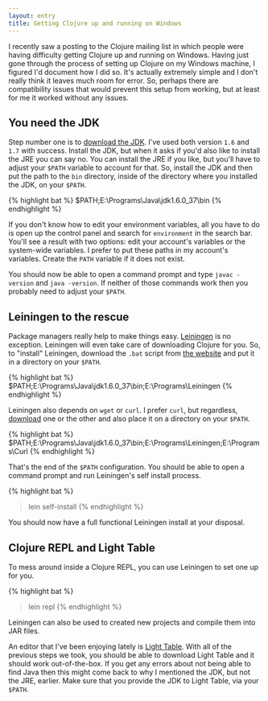 ```yaml
---
layout: entry
title: Getting Clojure up and running on Windows
---
```

I recently saw a posting to the Clojure mailing list in which people were having difficulty getting Clojure up and running on Windows. Having just gone through the process of setting up Clojure on my Windows machine, I figured I'd document how I did so. It's actually extremely simple and I don't really think it leaves much room for error. So, perhaps there are compatibility issues that would prevent this setup from working, but at least for me it worked without any issues.

## You need the JDK

Step number one is to [download the JDK](http://www.oracle.com/technetwork/java/javase/downloads/index.html). I've used both version `1.6` and `1.7` with success. Install the JDK, but when it asks if you'd also like to install the JRE you can say no. You can install the JRE if you like, but you'll have to adjust your `$PATH` variable to account for that. So, install the JDK and then put the path to the `bin` directory, inside of the directory where you installed the JDK, on your `$PATH`.

{% highlight bat %}
$PATH;E:\Programs\Java\jdk1.6.0_37\bin
{% endhighlight %}

If you don't know how to edit your environment variables, all you have to do is open up the control panel and search for `environment` in the search bar. You'll see a result with two options: edit your account's variables or the system-wide variables. I prefer to put these paths in my account's variables. Create the `PATH` variable if it does not exist.

You should now be able to open a command prompt and type `javac -version` and `java -version`. If neither of those commands work then you probably need to adjust your `$PATH`.

## Leiningen to the rescue

Package managers really help to make things easy. [Leiningen](http://leiningen.org/) is no exception. Leiningen will even take care of downloading Clojure for you. So, to "install" Leiningen, download the `.bat` script from [the website](http://leiningen.org/) and put it in a directory on your `$PATH`.

{% highlight bat %}
$PATH;E:\Programs\Java\jdk1.6.0_37\bin;E:\Programs\Leiningen
{% endhighlight %}

Leiningen also depends on `wget` or `curl`. I prefer `curl`, but regardless, [download](http://curl.haxx.se/download.html) one or the other and also place it on a directory on your `$PATH`.

{% highlight bat %}
$PATH;E:\Programs\Java\jdk1.6.0_37\bin;E:\Programs\Leiningen;E:\Programs\Curl
{% endhighlight %}

That's the end of the `$PATH` configuration. You should be able to open a command prompt and run Leiningen's self install process.

{% highlight bat %}
> lein self-install
{% endhighlight %}

You should now have a full functional Leiningen install at your disposal.

## Clojure REPL and Light Table

To mess around inside a Clojure REPL, you can use Leiningen to set one up for you.

{% highlight bat %}
> lein repl
{% endhighlight %}

Leiningen can also be used to created new projects and compile them into JAR files.

An editor that I've been enjoying lately is [Light Table](http://www.lighttable.com/). With all of the previous steps we took, you should be able to download Light Table and it should work out-of-the-box. If you get any errors about not being able to find Java then this might come back to why I mentioned the JDK, but not the JRE, earlier. Make sure that you provide the JDK to Light Table, via your `$PATH`.